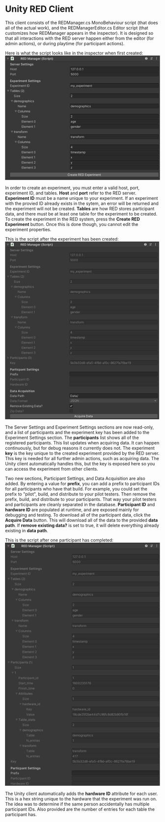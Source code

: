 # Unity RED Client
This client consists of the REDManager.cs MonoBehaviour script (that does all of the actual work), and the REDManagerEditor.cs Editor script (that customizes how REDManager appears in the inspector). It is designed so that all interactions with the RED server happen either from the editor (for admin actions), or during playtime (for participant actions).

Here is what the script looks like in the inspector when first created:
![alt-text](figures/REDUnity_1.png "Newly added REDManager script")

In order to create an experiment, you must enter a valid host, port, experiment ID, and tables. **Host** and **port** refer to the RED server. **Experiment ID** must be a name unique to your experiment. If an experiment with the provied ID already exists in the sytem, an error will be returned and the experiment will not be created. **Tables** are how RED stores participant data, and there must be at least one table for the experiment to be created. To create the experiment in the RED system, press the **Create RED Experiment** button. Once this is done though, you cannot edit the experiment properties.

This is the script after the experiment has been created:
![alt-text](figures/REDUnity_2.png "REDManager script after creating an experiment")

The Server Settings and Experiment Settings sections are now read-only, and a list of participants and the experiment key has been added to the Experiment Settings section. The **participants** list shows all of the registered participants. This list updates when acquiring data. It can happen continuously, but for debug reasons it currently does not. The experiment **key** is the key unique to the created experiment provided by the RED server. This key is needed for all further admin actions, such as acquiring data. The Unity client automatically handles this, but the key is exposed here so you can access the experiment from other clients.

Two new sections, Participant Settings, and Data Acquisition are also added. By entering a value for **prefix**, you can add a prefix to participant IDs for all participants who have that build. For example, you could set the prefix to "pilot", build, and distribute to your pilot testers. Then remove the prefix, build, and distribute to your participants. That way your pilot testers and participants are cleanly separated in the database. **Participant ID** and **hardware ID** are populated at runtime, and are exposed mainly for debugging and testing. To download all of the participant data, click the **Acquire Data** button. This will download all of the data to the provided **data path**. If **remove existing data?** is set to true, it will delete everything already existing in **data path**.

This is the script after one participant has completed:
![alt-text](figures/REDUnity_3.png "REDManager script after a participant has been recorded")

The Unity client automatically adds the **hardware ID** attribute for each user. This is a hex string unique to the hardware that the experiment was run on. The idea was to determine if the same person accidentally has multiple participant IDs. Also provided are the number of entries for each table the participant has.
